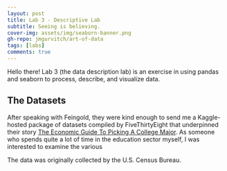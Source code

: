```yaml
---
layout: post
title: Lab 3 - Descriptive Lab
subtitle: Seeing is believing.
cover-img: assets/img/seaborn-banner.png
gh-repo: jmgurvitch/art-of-data
tags: [labs]
comments: true
---
```


Hello there! Lab 3 (the data description lab) is an exercise in using pandas and seaborn to process, describe, and visualize data.

## The Datasets
After speaking with Feingold, they were kind enough to send me a Kaggle-hosted package of datasets compiled by FiveThirtyEight that underpinned their story [The Economic Guide To Picking A College Major](https://fivethirtyeight.com/features/the-economic-guide-to-picking-a-college-major/). As someone who spends quite a lot of time in the education sector myself, I was interested to examine the various 

The data was originally collected by the U.S. Census Bureau. 

